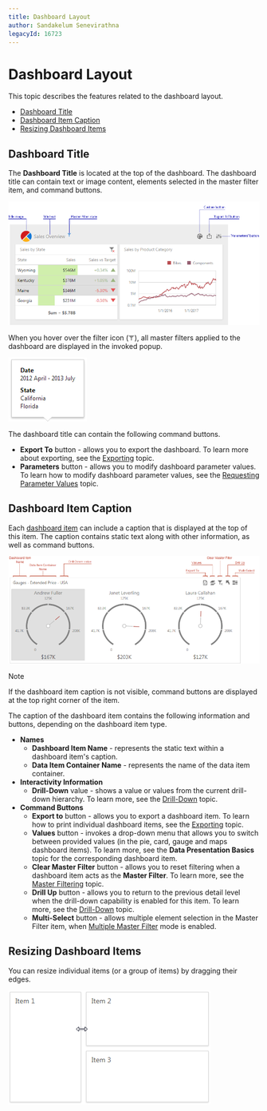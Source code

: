 ```yaml
---
title: Dashboard Layout
author: Sandakelum Senevirathna
legacyId: 16723
---
```

# Dashboard Layout
This topic describes the features related to the dashboard layout.
* [Dashboard Title](#dashboard-title)
* [Dashboard Item Caption](#dashboard-item-caption)
* [Resizing Dashboard Items](#resizing-dashboard-items)

## <a name="dashboard-title"/>Dashboard Title
The **Dashboard Title** is located at the top of the dashboard. The dashboard title can contain text or image content, elements selected in the master filter item, and command buttons.

![wdd-dashboard-title](../../../images/img126004.png)

When you hover over the filter icon (![DashboardTitle_MasterFilterIcon_Web](../../../images/img23672.png)), all master filters applied to the dashboard are displayed in the invoked popup.

![DashboardTitle_MasterFilterPopup_Web](../../../images/img23673.png)

The dashboard title can contain the following command buttons.
* **Export To** button - allows you to export the dashboard. To learn more about exporting, see the [Exporting](../exporting.md) topic.
* **Parameters** button - allows you to modify dashboard parameter values. To learn how to modify dashboard parameter values, see the [Requesting Parameter Values](../dashboard-parameters/requesting-parameter-values.md) topic.

## <a name="dashboard-item-caption"/>Dashboard Item Caption
Each [dashboard item](../dashboard-items.md) can include a caption that is displayed at the top of this item. The caption contains static text along with other information, as well as command buttons.

![WebViewer_DashboardItemCaption](../../../images/img22466.png)

> [!NOTE]
> If the dashboard item caption is not visible, command buttons are displayed at the top right corner of the item.

The caption of the dashboard item contains the following information and buttons, depending on the dashboard item type.
* **Names**
	* **Dashboard Item Name** - represents the static text within a dashboard item's caption.
	* **Data Item Container Name** - represents the name of the data item container.
* **Interactivity Information**
	* **Drill-Down** value - shows a value or values from the current drill-down hierarchy. To learn more, see the [Drill-Down](drill-down.md) topic.
* **Command Buttons**
	* **Export to** button - allows you to export a dashboard item. To learn how to print individual dashboard items, see the [Exporting](../exporting.md) topic.
	* **Values** button - invokes a drop-down menu that allows you to switch between provided values (in the pie, card, gauge and maps dashboard items). To learn more, see the **Data Presentation Basics** topic for the corresponding dashboard item.
	* **Clear Master Filter** button - allows you to reset filtering when a dashboard item acts as the **Master Filter**. To learn more, see the [Master Filtering](master-filtering.md) topic.
	* **Drill Up** button - allows you to return to the previous detail level when the drill-down capability is enabled for this item. To learn more, see the [Drill-Down](drill-down.md) topic.
	* **Multi-Select** button - allows multiple element selection in the Master Filter item, when [Multiple Master Filter](master-filtering.md) mode is enabled.

## <a name="resizing-dashboard-items"/>Resizing Dashboard Items
You can resize individual items (or a group of items) by dragging their edges.

![Layout_ResizingItem_Web](../../../images/img22857.png)